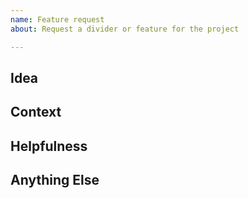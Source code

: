 ```yaml
---  
name: Feature request  
about: Request a divider or feature for the project  

---  
```

## Idea  
<!-- Describe the idea. -->  

## Context  
<!-- How did you get this idea? -->  

## Helpfulness  
<!-- How will this help the project?  (If this is a divider request delete this section) -->  

## Anything Else  
<!-- Put anything else here. -->  
